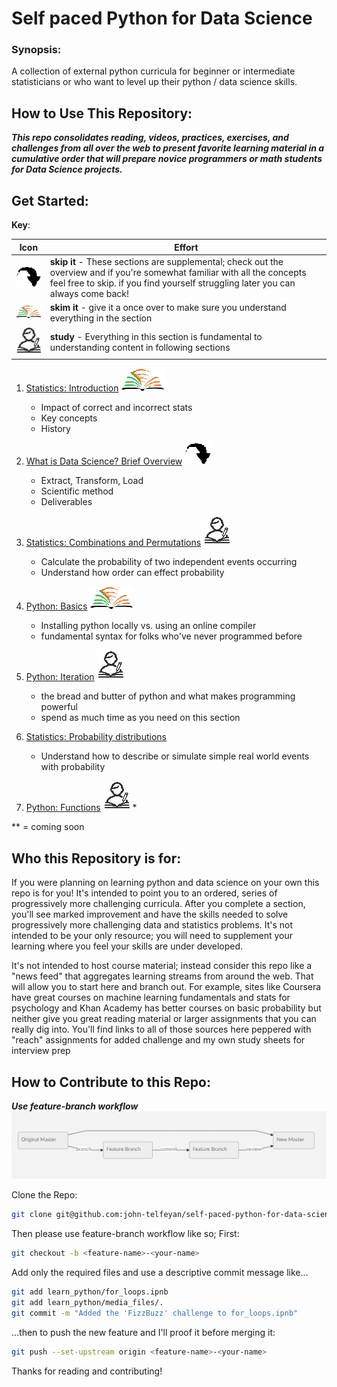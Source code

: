 # Self paced Python for Data Science

### Synopsis: 
  A collection of  external python curricula for beginner or intermediate statisticians or who want to level up their python /  data science skills. 

## How to Use This Repository:
***This repo consolidates reading, videos, practices, exercises, and challenges from all over the web to present favorite learning material in a cumulative order that will prepare novice programmers or math students for Data Science projects.***  

## Get Started:
**Key**:   

|  Icon| Effort |
|--|--|
|  ![skip](/res_bin/media/skip.png) |  **skip it** - These sections are supplemental; check out the overview and if you're somewhat familiar with all the concepts feel free to skip. if you find yourself struggling later you can always come back!   |
|    ![skim](/res_bin/media/speed_read.png) | **skim it**  - give it a once over to make sure you understand everything in the section  |
|  ![study](/res_bin/media/study.png) |**study** - Everything in this section is fundamental to understanding content in following sections|


 


1. [Statistics: Introduction](learn_statistics/00%20-%20Probability%20Outline%20&%20Introduction.ipynb)  ![skim](/res_bin/media/speed_read.png)
	 * Impact of correct and incorrect stats
	 * Key concepts
	 * History   

2. [What is Data Science? Brief Overview](data_science/What%20is%20Data%20Science.md) ![skip](/res_bin/media/skip.png)
	* Extract, Transform, Load
	* Scientific method
	* Deliverables
3. [Statistics: Combinations and Permutations](learn_statistics/01-Permutations_&_Combinations.ipynb) ![study](/res_bin/media/study.png) 
	* Calculate the probability of two independent events occurring
	* Understand how order can effect probability 
4. [Python: Basics](learn_python/01_Basics/01_Basics_Lesson.ipynb) ![skim](/res_bin/media/speed_read.png)
	* Installing python locally vs. using an online compiler
	* fundamental syntax for folks who've never programmed before
5. [Python: Iteration](learn_python/02_Iteration/) ![study](/res_bin/media/study.png) 
	* the bread and butter of python and what makes programming powerful
	* spend as much time as you need on this section
6. [Statistics: Probability distributions](learn_statistics/02%20-%20Choosing%20Probability%20Distributions%20.ipynb)
	* Understand how to describe or simulate simple real world events with probability 
7. [Python:  Functions](learn_python/03_Functions/) ![study](/res_bin/media/study.png) 
	*


 ** = coming soon

## Who this Repository is for:
 If you were planning on learning python and data science on your own this repo is for you! It's intended to point you to an ordered, series of progressively more challenging curricula. After you complete a section, you'll see marked improvement and have the skills needed to solve progressively more challenging data and statistics problems.   It's not intended to be your only resource; you will need to supplement  your learning where you feel your skills are under developed.   

  It's not intended to host course material; instead consider this repo like a "news feed" that aggregates learning streams from around the web. That will allow you to start here and branch out. For example, sites like Coursera have great courses on machine learning fundamentals and stats for  psychology and Khan Academy has better courses on basic probability but neither give you great reading material or larger assignments that you can really dig into. You'll find links to all of those sources here peppered with "reach" assignments for added challenge and my own study sheets for interview prep

## How to Contribute to this Repo:
***Use feature-branch workflow***
 ![enter image description here](https://github.com/john-telfeyan/multi_media/raw/master/feature_branch_diagram.png)

Clone the Repo:
```bash
git clone git@github.com:john-telfeyan/self-paced-python-for-data-science.git
```
Then please use feature-branch workflow like so; First:
```bash
git checkout -b <feature-name>-<your-name>
```

Add only the required files and use a descriptive commit message like...
```bash
git add learn_python/for_loops.ipnb
git add learn_python/media_files/.
git commit -m "Added the 'FizzBuzz' challenge to for_loops.ipnb"
```
 ...then to push the new feature and I'll proof it before merging it:
```bash
git push --set-upstream origin <feature-name>-<your-name>
```

Thanks for reading and contributing!

<!--stackedit_data:
eyJoaXN0b3J5IjpbLTEwMTE5MjEyMzAsNDEyNjk3MzYxLDE2Mj
I2Nzk3MDcsLTE4MTI4NzgyNjYsLTIwMzEyOTc5NDAsLTIyOTM0
OTIwOCwtMTc1MzIwOTk0MywxOTc0Njk4NzA3LC0xNjkwNzk4Nz
EzLC0xODE3MzYyMzY1LC00MDgwNDI1NTldfQ==
-->